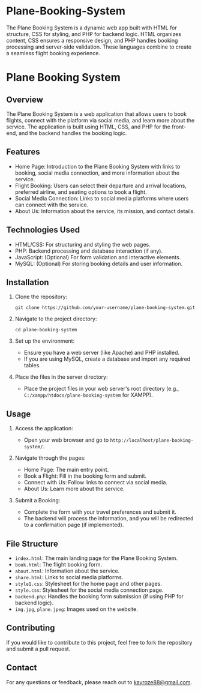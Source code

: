 # Plane-Booking-System
The Plane Booking System is a dynamic web app built with HTML for structure, CSS for styling, and PHP for backend logic. HTML organizes content, CSS ensures a responsive design, and PHP handles booking processing and server-side validation. These languages combine to create a seamless flight booking experience.



# Plane Booking System

## Overview

The Plane Booking System is a web application that allows users to book flights, connect with the platform via social media, and learn more about the service. The application is built using HTML, CSS, and PHP for the front-end, and the backend handles the booking logic.

## Features

- Home Page: Introduction to the Plane Booking System with links to booking, social media connection, and more information about the service.
- Flight Booking: Users can select their departure and arrival locations, preferred airline, and seating options to book a flight.
- Social Media Connection: Links to social media platforms where users can connect with the service.
- About Us: Information about the service, its mission, and contact details.

## Technologies Used

- HTML/CSS: For structuring and styling the web pages.
- PHP: Backend processing and database interaction (if any).
- JavaScript: (Optional) For form validation and interactive elements.
- MySQL: (Optional) For storing booking details and user information.

## Installation

1. Clone the repository:
   ```
   git clone https://github.com/your-username/plane-booking-system.git
   ```

2. Navigate to the project directory:
   ```
   cd plane-booking-system
   ```

3. Set up the environment:
   - Ensure you have a web server (like Apache) and PHP installed.
   - If you are using MySQL, create a database and import any required tables.

4. Place the files in the server directory:
   - Place the project files in your web server's root directory (e.g., `C:/xampp/htdocs/plane-booking-system` for XAMPP).

## Usage

1. Access the application:
   - Open your web browser and go to `http://localhost/plane-booking-system/`.

2. Navigate through the pages:
   - Home Page: The main entry point.
   - Book a Flight: Fill in the booking form and submit.
   - Connect with Us: Follow links to connect via social media.
   - About Us: Learn more about the service.

3. Submit a Booking:
   - Complete the form with your travel preferences and submit it.
   - The backend will process the information, and you will be redirected to a confirmation page (if implemented).

## File Structure

- `index.html`: The main landing page for the Plane Booking System.
- `book.html`: The flight booking form.
- `about.html`: Information about the service.
- `share.html`: Links to social media platforms.
- `style1.css`: Stylesheet for the home page and other pages.
- `style.css`: Stylesheet for the social media connection page.
- `backend.php`: Handles the booking form submission (if using PHP for backend logic).
- `img.jpg`, `plane.jpeg`: Images used on the website.

## Contributing

If you would like to contribute to this project, feel free to fork the repository and submit a pull request.



## Contact

For any questions or feedback, please reach out to kayroze88@gmail.com. 

